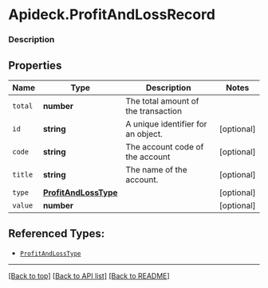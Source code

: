# Apideck.ProfitAndLossRecord

### Description

## Properties
Name | Type | Description | Notes
------------ | ------------- | ------------- | -------------
`total` | **number** | The total amount of the transaction | 
`id` | **string** | A unique identifier for an object. | [optional] 
`code` | **string** | The account code of the account | [optional] 
`title` | **string** | The name of the account. | [optional] 
`type` | [**ProfitAndLossType**](ProfitAndLossType.md) |  | [optional] 
`value` | **number** |  | [optional] 





## Referenced Types:




* [`ProfitAndLossType`](ProfitAndLossType.md)


---

[[Back to top]](#) [[Back to API list]](../../../../README.md#documentation-for-api-endpoints) [[Back to README]](../../../../README.md)


